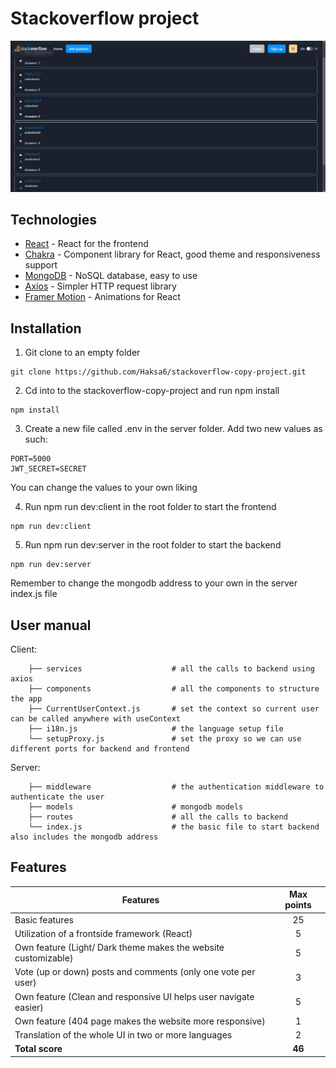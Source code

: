 # Stackoverflow project

![screenshot](screenshotstackoverflow.png)

## Technologies

- [React](https://reactjs.org/) - React for the frontend
- [Chakra](https://chakra-ui.com/) - Component library for React, good theme and responsiveness support
- [MongoDB](https://www.mongodb.com/atlas/database) - NoSQL database, easy to use
- [Axios](https://axios-http.com/docs/intro) - Simpler HTTP request library
- [Framer Motion](https://www.framer.com/motion/) - Animations for React

## Installation

1. Git clone to an empty folder

```
git clone https://github.com/Haksa6/stackoverflow-copy-project.git
```

2. Cd into to the stackoverflow-copy-project and run npm install

```
npm install
```

3. Create a new file called .env in the server folder. Add two new values as such:

```
PORT=5000
JWT_SECRET=SECRET
```

You can change the values to your own liking

4. Run npm run dev:client in the root folder to start the frontend

```
npm run dev:client
```

5. Run npm run dev:server in the root folder to start the backend

```
npm run dev:server
```

Remember to change the mongodb address to your own in the server index.js file

## User manual

Client:

```
    ├── services                    # all the calls to backend using axios
    ├── components                  # all the components to structure the app
    ├── CurrentUserContext.js       # set the context so current user can be called anywhere with useContext
    ├── i18n.js                     # the language setup file
    └── setupProxy.js               # set the proxy so we can use different ports for backend and frontend

```

Server:

```
    ├── middleware                  # the authentication middleware to authenticate the user
    ├── models                      # mongodb models
    ├── routes                      # all the calls to backend
    └── index.js                    # the basic file to start backend also includes the mongodb address
```

## Features

| Features                                                         | Max points |
| ---------------------------------------------------------------- | :--------: |
| Basic features                                                   |     25     |
| Utilization of a frontside framework (React)                     |     5      |
| Own feature (Light/ Dark theme makes the website customizable)   |     5      |
| Vote (up or down) posts and comments (only one vote per user)    |     3      |
| Own feature (Clean and responsive UI helps user navigate easier) |     5      |
| Own feature (404 page makes the website more responsive)         |     1      |
| Translation of the whole UI in two or more languages             |     2      |
| **Total score**                                                  |   **46**   |
